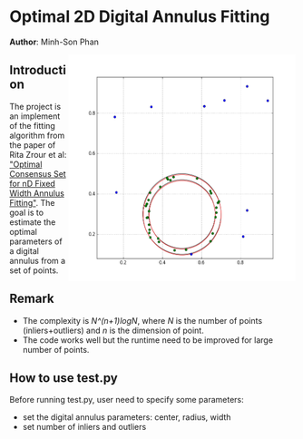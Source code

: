 # Optimal 2D Digital Annulus Fitting

**Author**: Minh-Son Phan

<img src="src/fif_30inliers_10outliers.png" width="400" height="400" align="right" />

## Introduction

The project is an implement of the fitting algorithm from the paper of Rita Zrour et al: 
["Optimal Consensus Set for nD Fixed Width Annulus Fitting"](http://link.springer.com/chapter/10.1007%2F978-3-319-26145-4_8).
The goal is to estimate the optimal parameters of a digital annulus from a set of points.

## Remark

- The complexity is *N^(n+1)logN*, where *N* is the number of points (inliers+outliers)
  and *n* is the dimension of point.
- The code works well but the runtime need to be improved for large number of points.

## How to use test.py

Before running test.py, user need to specify some parameters:

- set the digital annulus parameters: center, radius, width
- set number of inliers and outliers
